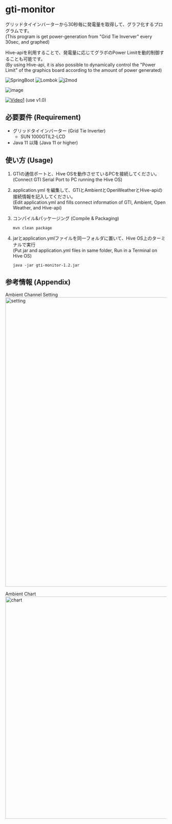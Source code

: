 # gti-monitor

グリッドタイインバーターから30秒毎に発電量を取得して、グラフ化するプログラムです。  
(This program is get power-generation from "Grid Tie Inverver" every 30sec, and graphed)

Hive-apiを利用することで、発電量に応じてグラボのPower Limitを動的制御することも可能です。  
(By using Hive-api, it is also possible to dynamically control the "Power Limit" of the graphics board according to the amount of power generated)

![SpringBoot](https://img.shields.io/badge/SpringBoot-2.5.6-green.svg) 
![Lombok](https://img.shields.io/badge/Lombok-1.18.20-green.svg) 
![j2mod](https://img.shields.io/badge/j2mod-3.1.1-green.svg)

![image](https://user-images.githubusercontent.com/46586035/156317579-0bb5976a-792b-4e4e-864c-3257308575a9.png)

[![Video1](https://img.youtube.com/vi/dU6PKDX_2wg/0.jpg)](https://www.youtube.com/watch?v=dU6PKDX_2wg) (use v1.0)

## 必要要件 (Requirement)

- グリッドタイインバーター (Grid Tie Inverter)
  - SUN 1000GTIL2-LCD
- Java 11 以降 (Java 11 or higher)

## 使い方 (Usage)

1. GTIの通信ポートと、Hive OSを動作させているPCを接続してください。  
   (Connect GTI Serial Port to PC running the Hive OS)

2. application.yml を編集して、GTIとAmbientとOpenWeatherとHive-apiの接続情報を記入してください。  
   (Edit application.yml and fills connect information of GTI, Ambient, Open Weather, and Hive-api)

3. コンパイル&パッケージング (Compile & Packaging)

    ```command
    mvn clean package
    ```

4. jarとapplication.ymlファイルを同一フォルダに置いて、Hive OS上のターミナルで実行  
   (Put jar and application.yml files in same folder, Run in a Terminal on Hive OS)

     ```command
     java -jar gti-monitor-1.2.jar
     ```

## 参考情報 (Appendix)

Ambient Channel Setting  
<img width="902" alt="setting" src="https://user-images.githubusercontent.com/46586035/155965319-bc29c2c5-9549-414f-8d2e-3be1d382f32c.png">

Ambient Chart  
<img width="693" alt="chart" src="https://user-images.githubusercontent.com/46586035/153027021-9efdf837-3679-4f77-803d-b0a60d8ff2cf.png">
